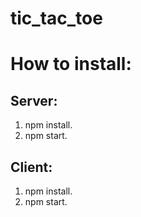 # tic_tac_toe

# How to install:

## Server:
1) npm install.
2) npm start.

## Client:
1) npm install.
2) npm start.